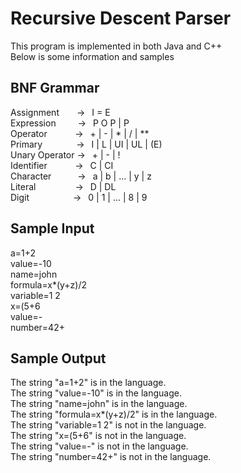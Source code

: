# Recursive Descent Parser<br />
This program is implemented in both Java and C++<br />
Below is some information and samples<br />


## BNF Grammar<br />
Assignment&emsp;&emsp;->&ensp; I = E<br />
Expression&emsp;&emsp;&ensp;->&ensp; P O P | P<br />
Operator&emsp;&emsp;&emsp;&thinsp;->&ensp; + | - | * | / | **<br />
Primary&emsp;&emsp;&ensp;&ensp;&ensp;&thinsp;&thinsp;->&ensp; I | L | UI | UL | (E)<br />
Unary Operator  ->&ensp; + | - | !<br />
Identifier&emsp;&emsp;&emsp;&thinsp;->&ensp; C | CI<br />
Character&emsp;&emsp;&emsp;->&ensp; a | b | ... | y | z<br />
Literal&emsp;&emsp;&emsp;&emsp;&ensp;->&ensp; D | DL<br />
Digit&emsp;&emsp;&emsp;&emsp;&emsp;->&ensp; 0 | 1 | ... | 8 | 9<br />

## Sample Input<br />
a=1+2<br />
value=-10<br />
name=john<br />
formula=x*(y+z)/2<br />
variable=1 2<br />
x=(5+6<br />
value=-<br />
number=42+<br />

## Sample Output<br />
The string "a=1+2" is in the language.<br />
The string "value=-10" is in the language.<br />
The string "name=john" is in the language.<br />
The string "formula=x*(y+z)/2" is in the language.<br />
The string "variable=1 2" is not in the language.<br />
The string "x=(5+6" is not in the language.<br />
The string "value=-" is not in the language.<br />
The string "number=42+" is not in the language.<br />
